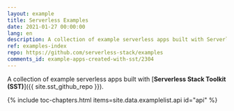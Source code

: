 ```yaml
---
layout: example
title: Serverless Examples
date: 2021-01-27 00:00:00
lang: en
description: A collection of example serverless apps built with Serverless Stack Toolkit (SST).
ref: examples-index
repo: https://github.com/serverless-stack/examples
comments_id: example-apps-created-with-sst/2304
---
```


A collection of example serverless apps built with [**Serverless Stack Toolkit (SST)**]({{ site.sst_github_repo }}).

{% include toc-chapters.html items=site.data.examplelist.api id="api" %}
